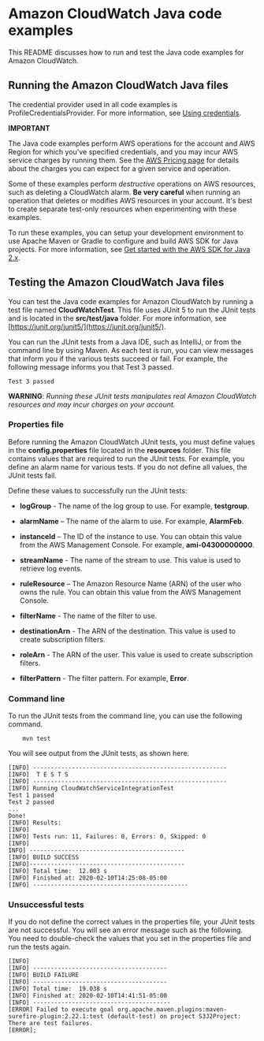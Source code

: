 # Amazon CloudWatch Java code examples

This README discusses how to run and test the Java code examples for Amazon CloudWatch.

## Running the Amazon CloudWatch Java files

The credential provider used in all code examples is ProfileCredentialsProvider. For more information, see [Using credentials](https://docs.aws.amazon.com/sdk-for-java/latest/developer-guide/credentials.html).

**IMPORTANT**

The Java code examples perform AWS operations for the account and AWS Region for which you've specified credentials, and you may incur AWS service charges by running them. See the [AWS Pricing page](https://aws.amazon.com/pricing/) for details about the charges you can expect for a given service and operation.   

Some of these examples perform *destructive* operations on AWS resources, such as deleting a CloudWatch alarm. **Be very careful** when running an operation that deletes or modifies AWS resources in your account. It's best to create separate test-only resources when experimenting with these examples.

To run these examples, you can setup your development environment to use Apache Maven or Gradle to configure and build AWS SDK for Java projects. For more information, 
see [Get started with the AWS SDK for Java 2.x](https://docs.aws.amazon.com/sdk-for-java/latest/developer-guide/get-started.html). 


 ## Testing the Amazon CloudWatch Java files

You can test the Java code examples for Amazon CloudWatch by running a test file named **CloudWatchTest**. This file uses JUnit 5 to run the JUnit tests and is located in the **src/test/java** folder. For more information, see [https://junit.org/junit5/](https://junit.org/junit5/).

You can run the JUnit tests from a Java IDE, such as IntelliJ, or from the command line by using Maven. As each test is run, you can view messages that inform you if the various tests succeed or fail. For example, the following message informs you that Test 3 passed.

	Test 3 passed

**WARNING**: _Running these JUnit tests manipulates real Amazon CloudWatch resources and may incur charges on your account._

 ### Properties file
Before running the Amazon CloudWatch JUnit tests, you must define values in the **config.properties** file located in the **resources** folder. This file contains values that are required to run the JUnit tests. For example, you define an alarm name for various tests. If you do not define all values, the JUnit tests fail.

Define these values to successfully run the JUnit tests:

- **logGroup** - The name of the log group to use. For example, **testgroup**.

- **alarmName** – The name of the alarm to use. For example, **AlarmFeb**.

- **instanceId** – The ID of the instance to use. You can obtain this value from the AWS Management Console. For example, **ami-04300000000**.

- **streamName** - The name of the stream to use. This value is used to retrieve log events.

- **ruleResource** – The Amazon Resource Name (ARN) of the user who owns the rule. You can obtain this value from the AWS Management Console.  
-  **filterName**  - The name of the filter to use.

- **destinationArn** - The ARN of the destination. This value is used to create subscription filters.

- **roleArn** - The ARN of the user. This value is used to create subscription filters.

- **filterPattern** - The filter pattern. For example, **Error**.

### Command line

To run the JUnit tests from the command line, you can use the following command.

		mvn test

You will see output from the JUnit tests, as shown here.

	[INFO] -------------------------------------------------------
	[INFO]  T E S T S
	[INFO] -------------------------------------------------------
	[INFO] Running CloudWatchServiceIntegrationTest
	Test 1 passed
	Test 2 passed
	...
	Done!
	[INFO] Results:
	[INFO]
	[INFO] Tests run: 11, Failures: 0, Errors: 0, Skipped: 0
	[INFO]
	INFO] --------------------------------------------
	[INFO] BUILD SUCCESS
	[INFO]--------------------------------------------
	[INFO] Total time:  12.003 s
	[INFO] Finished at: 2020-02-10T14:25:08-05:00
	[INFO] --------------------------------------------

### Unsuccessful tests

If you do not define the correct values in the properties file, your JUnit tests are not successful. You will see an error message such as the following. You need to double-check the values that you set in the properties file and run the tests again.

	[INFO]
	[INFO] --------------------------------------
	[INFO] BUILD FAILURE
	[INFO] --------------------------------------
	[INFO] Total time:  19.038 s
	[INFO] Finished at: 2020-02-10T14:41:51-05:00
	[INFO] ---------------------------------------
	[ERROR] Failed to execute goal org.apache.maven.plugins:maven-surefire-plugin:2.22.1:test (default-test) on project S3J2Project:  There are test failures.
	[ERROR];
